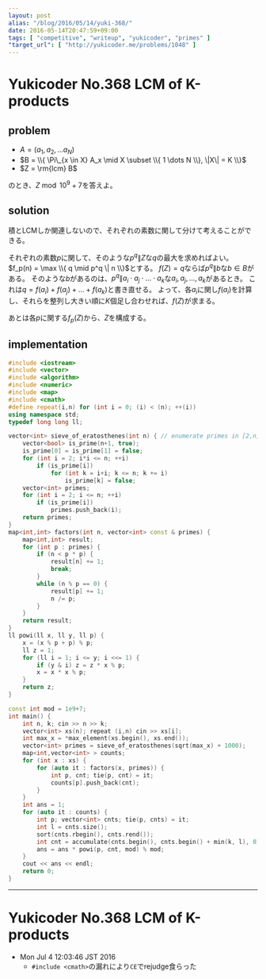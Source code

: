 ```yaml
---
layout: post
alias: "/blog/2016/05/14/yuki-368/"
date: 2016-05-14T20:47:59+09:00
tags: [ "competitive", "writeup", "yukicoder", "primes" ]
"target_url": [ "http://yukicoder.me/problems/1048" ]
---
```


# Yukicoder No.368 LCM of K-products

## problem

-   $A = ( a_1, a_2, \dots a_N )$
-   $B = \\{ \Pi\_{x \in X} A_x \mid X \subset \\{ 1 \dots N \\}, \|X\| = K \\}$
-   $Z = \rm{lcm} B$

のとき、$Z \bmod 10^9+7$を答えよ。

## solution

積とLCMしか関連しないので、それぞれの素数に関して分けて考えることができる。

それぞれの素数$p$に関して、そのような$p^q \| Z$な$q$の最大を求めればよい。
$f_p(n) = \max \\{ q \mid p^q \| n \\}$とする。
$f(Z) = q$ならば$p^q \| b$な$b \in B$がある。
そのような$b$があるのは、$p^q \| a_i \cdot a_j \cdot \dots \cdot a_k$な$a_i, a_j, \dots, a_k$があるとき。
これは$q = f(a_i) + f(a_j) + \dots + f(a_k)$と書き直せる。
よって、各$a_i$に関し$f(a_i)$を計算し、それらを整列し大きい順に$K$個足し合わせれば、$f(Z)$が求まる。

あとは各$p$に関する$f_p(Z)$から、$Z$を構成する。

## implementation

``` c++
#include <iostream>
#include <vector>
#include <algorithm>
#include <numeric>
#include <map>
#include <cmath>
#define repeat(i,n) for (int i = 0; (i) < (n); ++(i))
using namespace std;
typedef long long ll;

vector<int> sieve_of_eratosthenes(int n) { // enumerate primes in [2,n] with O(n log log n)
    vector<bool> is_prime(n+1, true);
    is_prime[0] = is_prime[1] = false;
    for (int i = 2; i*i <= n; ++i)
        if (is_prime[i])
            for (int k = i+i; k <= n; k += i)
                is_prime[k] = false;
    vector<int> primes;
    for (int i = 2; i <= n; ++i)
        if (is_prime[i])
            primes.push_back(i);
    return primes;
}
map<int,int> factors(int n, vector<int> const & primes) {
    map<int,int> result;
    for (int p : primes) {
        if (n < p * p) {
            result[n] += 1;
            break;
        }
        while (n % p == 0) {
            result[p] += 1;
            n /= p;
        }
    }
    return result;
}
ll powi(ll x, ll y, ll p) {
    x = (x % p + p) % p;
    ll z = 1;
    for (ll i = 1; i <= y; i <<= 1) {
        if (y & i) z = z * x % p;
        x = x * x % p;
    }
    return z;
}

const int mod = 1e9+7;
int main() {
    int n, k; cin >> n >> k;
    vector<int> xs(n); repeat (i,n) cin >> xs[i];
    int max_x = *max_element(xs.begin(), xs.end());
    vector<int> primes = sieve_of_eratosthenes(sqrt(max_x) + 1000);
    map<int,vector<int> > counts;
    for (int x : xs) {
        for (auto it : factors(x, primes)) {
            int p, cnt; tie(p, cnt) = it;
            counts[p].push_back(cnt);
        }
    }
    int ans = 1;
    for (auto it : counts) {
        int p; vector<int> cnts; tie(p, cnts) = it;
        int l = cnts.size();
        sort(cnts.rbegin(), cnts.rend());
        int cnt = accumulate(cnts.begin(), cnts.begin() + min(k, l), 0);
        ans = ans * powi(p, cnt, mod) % mod;
    }
    cout << ans << endl;
    return 0;
}
```

---

# Yukicoder No.368 LCM of K-products

-   Mon Jul  4 12:03:46 JST 2016
    -   `#include <cmath>`の漏れにより`CE`でrejudge食らった
